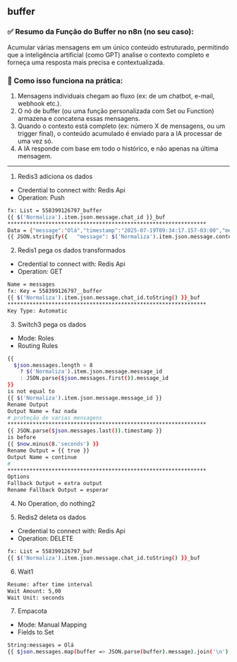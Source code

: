 ## buffer 
### ✅ Resumo da Função do Buffer no n8n (no seu caso):
Acumular várias mensagens em um único conteúdo estruturado, permitindo que a inteligência artificial (como GPT) analise o contexto completo e forneça uma resposta mais precisa e contextualizada.

### 📌 Como isso funciona na prática:
1. Mensagens individuais chegam ao fluxo (ex: de um chatbot, e-mail, webhook etc.).
2. O nó de buffer (ou uma função personalizada com Set ou Function) armazena e concatena essas mensagens.
3. Quando o contexto está completo (ex: número X de mensagens, ou um trigger final), o conteúdo acumulado é enviado para a IA processar de uma vez só.
4. A IA responde com base em todo o histórico, e não apenas na última mensagem.

***************************************************************

1. Redis3 adiciona os dados
- Credential to connect with: Redis Api
- Operation: Push

```bash
fx: List = 558399126797_buffer
{{ $('Normaliza').item.json.message.chat_id }}_buf
***************************************************************
Data = {"message":"Olá","timestamp":"2025-07-19T09:34:17.157-03:00","message_id":"3A29B1638B86BC6E7422"}
{{ JSON.stringify({   "message": $('Normaliza').item.json.message.content,   "timestamp": $now,   "message_id": $('Normaliza').item.json.message.message_id }) }}
```

2. Redis1 pega os dados transformados
- Credential to connect with: Redis Api
- Operation: GET

```bash
Name = messages
fx: Key = 558399126797__buffer
{{ $('Normaliza').item.json.message.chat_id.toString() }}_buf
***************************************************************
Key Type: Automatic
```

3. Switch3 pega os dados
- Mode: Roles
- Routing Rules
```bash
{{ 
  $json.messages.length > 8 
    ? $('Normaliza').item.json.message.message_id
    : JSON.parse($json.messages.first()).message_id
}}
is not equal to
{{ $('Normaliza').item.json.message.message_id }}
Rename Output
Output Name = faz nada
# proteção de varias mensagens
***************************************************************
{{ JSON.parse($json.messages.last()).timestamp }}
is before
{{ $now.minus(8.'seconds') }}
Rename Output = {{ true }}
Output Name = continue
# 
***************************************************************
Options
Fallback Output = extra output
Rename Fallback Output = esperar
```

4. No Operation, do nothing2

5. Redis2 deleta os dados
- Credential to connect with: Redis Api
- Operation: DELETE

```bash
fx: List = 558399126797_buf
{{ $('Normaliza').item.json.message.chat_id.toString() }}_buf
```

6. Wait1
```bash
Resume: after time interval
Wait Amount: 5,00
Wait Unit: seconds
```

7. Empacota
- Mode: Manual Mapping
- Fields to Set
```bash
String:messages = Olá
{{ $json.messages.map(buffer => JSON.parse(buffer).message).join('\n') }}
```